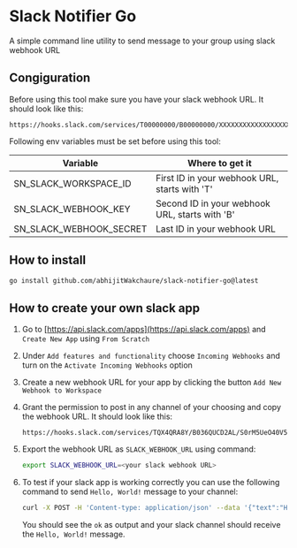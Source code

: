 # Slack Notifier Go

A simple command line utility to send message to your group using slack webhook URL

## Congiguration

Before using this tool make sure you have your slack webhook URL. It should look like this:

```text
https://hooks.slack.com/services/T00000000/B00000000/XXXXXXXXXXXXXXXXXXXXXXXX
```

Following env variables must be set before using this tool:

| Variable | Where to get it |
---|---
SN_SLACK_WORKSPACE_ID | First ID in your webhook URL, starts with 'T'
SN_SLACK_WEBHOOK_KEY | Second ID in your webhook URL, starts with 'B'
SN_SLACK_WEBHOOK_SECRET | Last ID in your webhook URL

## How to install

```bash
go install github.com/abhijitWakchaure/slack-notifier-go@latest
```

## How to create your own slack app

1. Go to [https://api.slack.com/apps](https://api.slack.com/apps) and `Create New App` using `From Scratch`

1. Under `Add features and functionality` choose `Incoming Webhooks` and turn on the `Activate Incoming Webhooks` option

1. Create a new webhook URL for your app by clicking the button `Add New Webhook to Workspace`

1. Grant the permission to post in any channel of your choosing and copy the webhook URL. It should look like this:

    ```text
    https://hooks.slack.com/services/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
    ```

1. Export the webhook URL as `SLACK_WEBHOOK_URL` using command:

    ```bash
    export SLACK_WEBHOOK_URL=<your slack webhook URL>
    ```

1. To test if your slack app is working correctly you can use the following command to send `Hello, World!` message to your channel:

    ```bash
    curl -X POST -H 'Content-type: application/json' --data '{"text":"Hello, World!"}' <your slack webhook URL>
    ```

    You should see the `ok` as output and your slack channel should receive the `Hello, World!` message.
